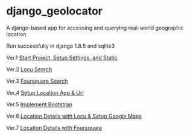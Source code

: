 django_geolocator
=================

A django-based app for accessing and querying real-world geographic location

Run successfully in django 1.8.5 and sqlite3

Ver.1   [Start Project, Setup Settings, and Static](../../tree/d4aaafd8953cd07859ddbf9bb1517b6958fc862a)

Ver.2   [Locu Search](../../tree/b8179c09e0b343a776cec7033b78bb9b9bcdfa36)

Ver.3   [Foursquare Search](../../tree/7190932c4acc7c0f8d2bebe7ddb2c91a56e3708d)

Ver.4   [Setup Location App & Url](../../tree/c3696c0e1aff32dc9a874f7e026eb1a88ea1d398)

Ver.5   [Implement Bootstrap](../../tree/e92fef1641b525dbf99c0ef17f17a0b585113b88)

Ver.6   [Location Details with Locu & Setup Google Maps](../../tree/7e7db2f3cee82dd8775a85a50f15862e727b9179)

Ver.7   [Location Details with Foursquare](../../tree/b4c8075c9b2ef91d64ebf795848cc385312433fa)